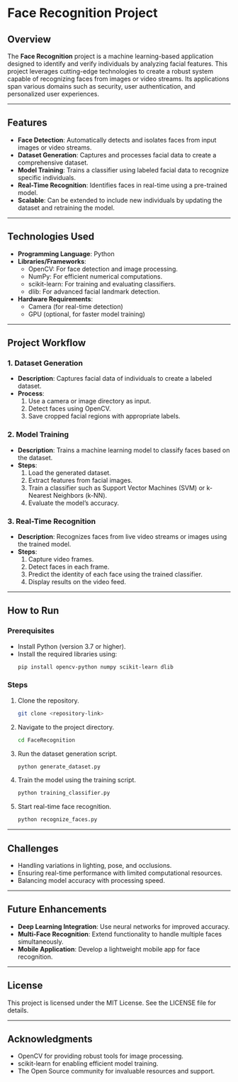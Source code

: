 # Face Recognition Project

## Overview
The **Face Recognition** project is a machine learning-based application designed to identify and verify individuals by analyzing facial features. This project leverages cutting-edge technologies to create a robust system capable of recognizing faces from images or video streams. Its applications span various domains such as security, user authentication, and personalized user experiences.

---

## Features
- **Face Detection**: Automatically detects and isolates faces from input images or video streams.
- **Dataset Generation**: Captures and processes facial data to create a comprehensive dataset.
- **Model Training**: Trains a classifier using labeled facial data to recognize specific individuals.
- **Real-Time Recognition**: Identifies faces in real-time using a pre-trained model.
- **Scalable**: Can be extended to include new individuals by updating the dataset and retraining the model.

---

## Technologies Used
- **Programming Language**: Python
- **Libraries/Frameworks**:
  - OpenCV: For face detection and image processing.
  - NumPy: For efficient numerical computations.
  - scikit-learn: For training and evaluating classifiers.
  - dlib: For advanced facial landmark detection.
- **Hardware Requirements**:
  - Camera (for real-time detection)
  - GPU (optional, for faster model training)

---

## Project Workflow

### 1. **Dataset Generation**
- **Description**: Captures facial data of individuals to create a labeled dataset.
- **Process**:
  1. Use a camera or image directory as input.
  2. Detect faces using OpenCV.
  3. Save cropped facial regions with appropriate labels.

### 2. **Model Training**
- **Description**: Trains a machine learning model to classify faces based on the dataset.
- **Steps**:
  1. Load the generated dataset.
  2. Extract features from facial images.
  3. Train a classifier such as Support Vector Machines (SVM) or k-Nearest Neighbors (k-NN).
  4. Evaluate the model’s accuracy.

### 3. **Real-Time Recognition**
- **Description**: Recognizes faces from live video streams or images using the trained model.
- **Steps**:
  1. Capture video frames.
  2. Detect faces in each frame.
  3. Predict the identity of each face using the trained classifier.
  4. Display results on the video feed.

---

## How to Run

### Prerequisites
- Install Python (version 3.7 or higher).
- Install the required libraries using:
  ```bash
  pip install opencv-python numpy scikit-learn dlib
  ```

### Steps
1. Clone the repository.
   ```bash
   git clone <repository-link>
   ```
2. Navigate to the project directory.
   ```bash
   cd FaceRecognition
   ```
3. Run the dataset generation script.
   ```bash
   python generate_dataset.py
   ```
4. Train the model using the training script.
   ```bash
   python training_classifier.py
   ```
5. Start real-time face recognition.
   ```bash
   python recognize_faces.py
   ```

---

## Challenges
- Handling variations in lighting, pose, and occlusions.
- Ensuring real-time performance with limited computational resources.
- Balancing model accuracy with processing speed.

---

## Future Enhancements
- **Deep Learning Integration**: Use neural networks for improved accuracy.
- **Multi-Face Recognition**: Extend functionality to handle multiple faces simultaneously.
- **Mobile Application**: Develop a lightweight mobile app for face recognition.

---

## License
This project is licensed under the MIT License. See the LICENSE file for details.

---

## Acknowledgments
- OpenCV for providing robust tools for image processing.
- scikit-learn for enabling efficient model training.
- The Open Source community for invaluable resources and support.


